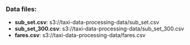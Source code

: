 ### Data files:
- **sub_set.csv**: s3://taxi-data-processing-data/sub_set.csv
- **sub_set_300.csv**: s3://taxi-data-processing-data/sub_set_300.csv
- **fares.csv**: s3://taxi-data-processing-data/fares.csv
